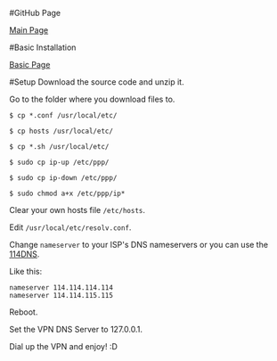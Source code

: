 #GitHub Page

[Main Page](http://xream.github.com/iGV)

#Basic Installation

[Basic Page](http://xream.github.com/iGV/basic)


#Setup
Download the source code and unzip it.

Go to the folder where you download files to.

	$ cp *.conf /usr/local/etc/

	$ cp hosts /usr/local/etc/

	$ cp *.sh /usr/local/etc/

	$ sudo cp ip-up /etc/ppp/

	$ sudo cp ip-down /etc/ppp/

	$ sudo chmod a+x /etc/ppp/ip*

Clear your own hosts file `/etc/hosts`.

Edit `/usr/local/etc/resolv.conf`.

Change `nameserver` to your ISP's DNS nameservers or you can use the [114DNS](https://www.114dns.com/).

Like this:

	nameserver 114.114.114.114
	nameserver 114.114.115.115


Reboot.

Set the VPN DNS Server‎ to 127.0.0.1.

Dial up the VPN and enjoy! :D
